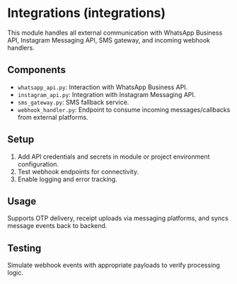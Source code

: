 # Integrations (integrations)

This module handles all external communication with WhatsApp Business API, Instagram Messaging API, SMS gateway, and incoming webhook handlers.

## Components

- `whatsapp_api.py`: Interaction with WhatsApp Business API.
- `instagram_api.py`: Integration with Instagram Messaging API.
- `sms_gateway.py`: SMS fallback service.
- `webhook_handler.py`: Endpoint to consume incoming messages/callbacks from external platforms.

## Setup

1. Add API credentials and secrets in module or project environment configuration.
2. Test webhook endpoints for connectivity.
3. Enable logging and error tracking.

## Usage

Supports OTP delivery, receipt uploads via messaging platforms, and syncs message events back to backend.

## Testing

Simulate webhook events with appropriate payloads to verify processing logic.
